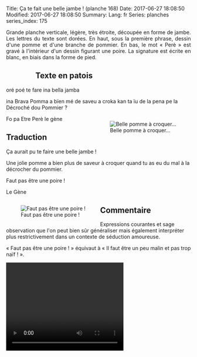 Title: Ça te fait une belle jambe ! (planche 168)
Date: 2017-06-27 18:08:50
Modified: 2017-06-27 18:08:50
Summary: 
Lang: fr
Series: planches
series_index: 175

<p style="text-align:justify;">Grande planche verticale, légère, très
étroite, découpée en forme de jambe. Les lettres du texte sont
dorées. En haut, sous la première phrase, dessin d'une pomme et d'une
branche de pommier. En bas, le mot « Perè » est gravé à l'intérieur
d'un dessin figurant une poire. La signature est écrite en blanc, en
biais dans la forme de pied.</p>

<figure class="image-block" style="float: left;">
  <img alt="" src="{static}/images/planche_168.png">
  <figcaption style="max-width: 131px"></figcaption>
</figure>

## Texte en patois

oré poé te fare ina bella jamba

ina Brava Pomma a bïen mé de saveu a croka kan ta ïu de la pena pe la
Décroché dou Pommier ?

<figure class="image-block" style="float: right;">
  <img alt="Belle pomme à croquer…" src="{static}/images/planche_168_dessin_haut-2.png">
  <figcaption style="max-width: 285px">Belle pomme à croquer…</figcaption>
</figure>

Fo pa Etre Perè le gène

## Traduction

Ça aurait pu te faire une belle jambe !

Une jolie pomme a bien plus de saveur à croquer quand tu as eu du mal
à la décrocher du pommier.

Faut pas être une poire !

Le Gène

<figure class="image-block" style="float: left;">
  <img alt="Faut pas être une poire !" src="{static}/images/planche_168_dessin_bas.png">
  <figcaption style="max-width: 176px">Faut pas être une poire !</figcaption>
</figure>

## Commentaire

Expressions courantes et sage observation que l'on peut bien sûr
généraliser mais également interpréter plus restrictivement dans un
contexte de séduction amoureuse.

« Faut pas être une poire ! » équivaut à « Il faut être un peu malin
et pas trop naïf ! ».


<video width="320" height="240" controls>
  <source src="https://d1njpgd0ygatdn.cloudfront.net/video_168.mp4" type="video/mp4">
</video>
